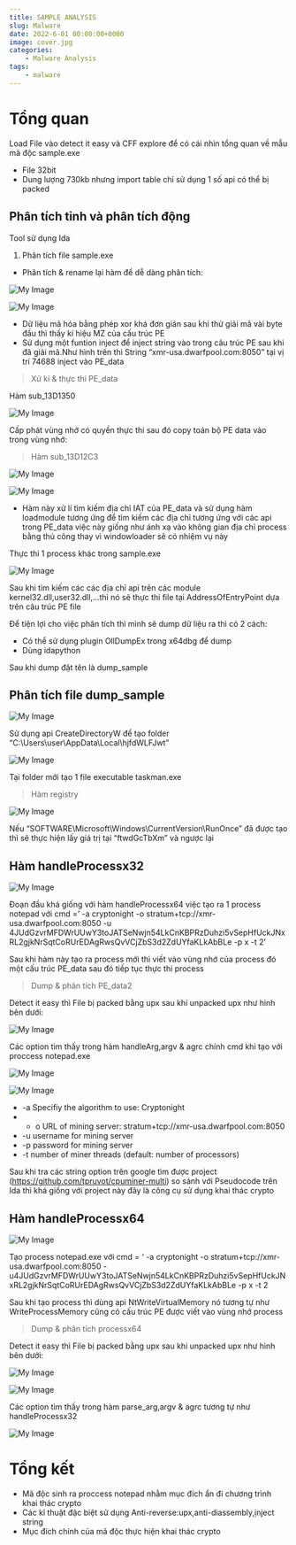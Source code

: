 ```yaml
---
title: SAMPLE ANALYSIS
slug: Malware
date: 2022-6-01 00:00:00+0000
image: cover.jpg
categories:
    - Malware Analysis
tags:
    - malware
---
```


# Tổng quan
Load File vào detect it easy và CFF explore để có cái nhìn tổng quan về mẫu mã  độc sample.exe
* File 32bit 
* Dung lượng 730kb nhưng import table  chỉ sử dụng 1 số api có thể bị packed
## Phân tích tỉnh và phân tích động
Tool sử dụng Ida
1. Phân tích file sample.exe
* Phân tích & rename lại hàm để dễ dàng phân tích:

![My Image](Picture1.png)

![My Image](Picture3.png)
* Dữ liệu mã hóa bằng phép xor khá đơn giản sau khi thử giải mã vài byte đầu thì thấy kí hiệu MZ của cấu trúc PE
* Sử dụng một funtion inject để inject string vào trong câu trúc PE sau khi đã giải mã.Như hình trên thì 
String “xmr-usa.dwarfpool.com:8050” tại vị trí 74688 inject vào PE_data 
> Xử kí & thực thi PE_data

Hàm sub_13D1350

![My Image](Picture3.png)

Cấp phát vùng nhớ có quyền thực thi sau đó copy toán bộ PE data vào trong vùng nhớ:
> Hàm sub_13D12C3

![My Image](Picture4.png)

![My Image](Picture5.png)

* Hàm này xử lí tìm kiếm địa chỉ IAT của PE_data và sử dụng hàm loadmodule tương ứng để tìm kiếm các địa chỉ tương ứng với các api trong PE_data việc này giống như ánh xạ vào không gian địa chỉ process bằng thủ công thay vì windowloader sẽ có nhiệm vụ này

Thực thi 1 process khác trong sample.exe

![My Image](Picture6.png)

Sau khi tìm kiếm các các địa chỉ api trên các module kernel32.dll,user32.dll,…thì nó sẽ thực thi file tại AddressOfEntryPoint dựa trên câu trúc PE file

Để tiện lợi  cho việc phân tích thì mình sẽ dump dữ liệu ra thì có 2 cách:
* Có thể sử dụng plugin OllDumpEx trong x64dbg để dump
* Dùng idapython

Sau khi dump đặt tên là dump_sample 
## Phân tích file dump_sample

![My Image](Picture7.png)

Sử dụng api CreateDirectoryW để tạo folder “C:\Users\user\AppData\Local\hjfdWLFJwt”

![My Image](Picture8.png)

Tại folder mới tạo 1 file executable taskman.exe
>  Hàm registry

![My Image](Picture9.png)

Nếu “SOFTWARE\\Microsoft\\Windows\\CurrentVersion\\RunOnce” đã được tạo thì sẽ thực hiện lấy giá trị tại “ftwdGcTbXm” và ngược lại
## Hàm handleProcessx32
![My Image](Picture10.png)

Đoạn đầu khá giống với hàm handleProcessx64 việc tạo ra 1 process notepad với cmd =’ -a cryptonight -o stratum+tcp://xmr-usa.dwarfpool.com:8050 -u 4JUdGzvrMFDWrUUwY3toJATSeNwjn54LkCnKBPRzDuhzi5vSepHfUckJNxRL2gjkNrSqtCoRUrEDAgRwsQvVCjZbS3d2ZdUYfaKLkAbBLe -p x -t 2’

Sau khi hàm này tạo ra process  mới thì viết vào vùng nhớ  của process đó một cấu trúc PE_data sau đó tiếp tục thực thi process

> Dump & phân tích PE_data2

Detect it easy thì File bị packed bằng upx sau khi unpacked upx như hình bên dưới:

![My Image](Picture11.png)

Các option tìm thấy trong hàm handleArg,argv & agrc chính cmd khi tạo với proccess notepad.exe

![My Image](Picture12.png)

![My Image](Picture13.png)

+  -a Specifiy the algorithm to use: Cryptonight
+  - o  URL of mining server:
stratum+tcp://xmr-usa.dwarfpool.com:8050
+ -u username for mining server
+ -p password for mining server
+ -t  number of miner threads (default: number of processors)

Sau khi tra các string option trên google tìm được project (https://github.com/tpruvot/cpuminer-multi) so sánh với Pseudocode trên Ida thì khá giống với project này đây là công cụ sử dụng khai thác crypto
## Hàm handleProcessx64
![My Image](Picture14.png)

Tạo process notepad.exe với cmd = ‘ -a cryptonight -o stratum+tcp://xmr-usa.dwarfpool.com:8050 -u4JUdGzvrMFDWrUUwY3toJATSeNwjn54LkCnKBPRzDuhzi5vSepHfUckJNxRL2gjkNrSqtCoRUrEDAgRwsQvVCjZbS3d2ZdUYfaKLkAbBLe -p x -t 2

 Sau khi tạo process thì dùng api NtWriteVirtualMemory nó tương tự như WriteProcessMemory cũng có cấu trúc PE được viết vào vùng nhớ process

 > Dump & phân tích processx64

Detect it easy thì File bị packed bằng upx sau khi unpacked upx như hình bên dưới:

![My Image](Picture15.png)

![My Image](Picture16.png)

Các option tìm thấy trong hàm parse_arg,argv & agrc tương tự như handleProcessx32

![My Image](Picture17.png)

# Tổng kết
* Mã độc sinh ra proccess notepad nhằm mục đích ẩn đi chương trình khai thác crypto
* Các kĩ thuật đặc biệt sử dụng
Anti-reverse:upx,anti-diassembly,ịnject string
* Mục đích chính của mã độc thực hiện khai thác crypto 